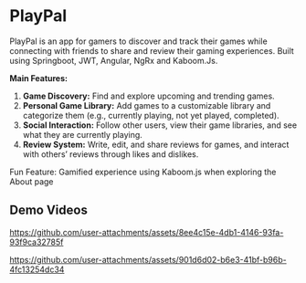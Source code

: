 # PlayPal

PlayPal is an app for gamers to discover and track their games while connecting with friends to share and review their gaming experiences. Built using Springboot, JWT, Angular, NgRx and Kaboom.Js.

**Main Features:**
1. **Game Discovery:** Find and explore upcoming and trending games.
2. **Personal Game Library:** Add games to a customizable library and categorize them (e.g., currently playing, not yet played, completed).
3. **Social Interaction:** Follow other users, view their game libraries, and see what they are currently playing.
4. **Review System:** Write, edit, and share reviews for games, and interact with others’ reviews through likes and dislikes.

Fun Feature:
Gamified experience using Kaboom.js when exploring the About page

Demo Videos
---
https://github.com/user-attachments/assets/8ee4c15e-4db1-4146-93fa-93f9ca32785f


https://github.com/user-attachments/assets/901d6d02-b6e3-41bf-b96b-4fc13254dc34

